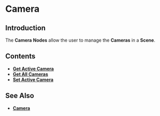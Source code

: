 # Camera

## Introduction

The **Camera** **Nodes** allow the user to manage the **Cameras** in a **Scene**.

## Contents

* [**Get Active Camera**](get-active-camera.md)
* [**Get All Cameras**](get-all-cameras.md)
* [**Set Active Camera**](set-active-camera.md)

## See Also

* [**Camera**](../../../objects-and-types/scene-objects/camera.md)